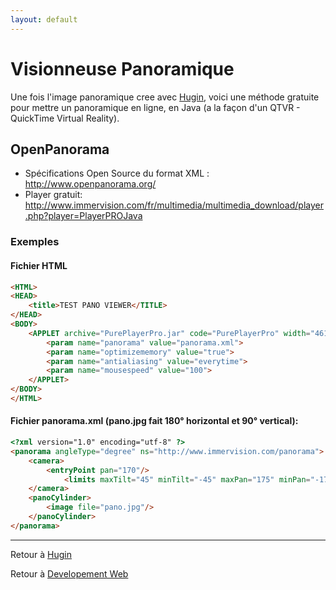 ```yaml
---
layout: default
---
```


# Visionneuse Panoramique

Une fois l'image panoramique cree avec [Hugin](Hugin), voici une méthode gratuite pour mettre un panoramique en ligne, en Java (a la façon d'un QTVR - QuickTime Virtual Reality).

## OpenPanorama

- Spécifications Open Source du format XML : <http://www.openpanorama.org/>
- Player gratuit: <http://www.immervision.com/fr/multimedia/multimedia_download/player.php?player=PlayerPROJava>

### Exemples

#### Fichier HTML

```html
<HTML>
<HEAD>
    <title>TEST PANO VIEWER</TITLE>
</HEAD>
<BODY>
    <APPLET archive="PurePlayerPro.jar" code="PurePlayerPro" width="461" height="306">
        <param name="panorama" value="panorama.xml">
        <param name="optimizememory" value="true">
        <param name="antialiasing" value="everytime">
        <param name="mousespeed" value="100">
    </APPLET>
</BODY>
</HTML>
```

#### Fichier panorama.xml (pano.jpg fait 180° horizontal et 90° vertical):

```html
<?xml version="1.0" encoding="utf-8" ?>
<panorama angleType="degree" ns="http://www.immervision.com/panorama">
    <camera>
        <entryPoint pan="170"/>
            <limits maxTilt="45" minTilt="-45" maxPan="175" minPan="-175"/>
    </camera>
    <panoCylinder>
        <image file="pano.jpg"/>
    </panoCylinder> 
</panorama>
```

------------------------------------------------------------------------

Retour à [Hugin](Hugin)

Retour à [Developement Web](Développement_Web)
